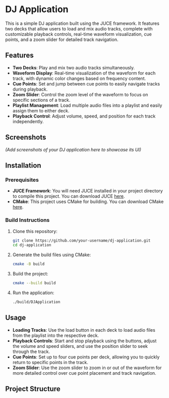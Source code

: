 # DJ Application

This is a simple DJ application built using the JUCE framework. It features two decks that allow users to load and mix audio tracks, complete with customizable playback controls, real-time waveform visualization, cue points, and a zoom slider for detailed track navigation.

## Features

- **Two Decks**: Play and mix two audio tracks simultaneously.
- **Waveform Display**: Real-time visualization of the waveform for each track, with dynamic color changes based on frequency content.
- **Cue Points**: Set and jump between cue points to easily navigate tracks during playback.
- **Zoom Slider**: Control the zoom level of the waveform to focus on specific sections of a track.
- **Playlist Management**: Load multiple audio files into a playlist and easily assign them to either deck.
- **Playback Control**: Adjust volume, speed, and position for each track independently.

## Screenshots
*(Add screenshots of your DJ application here to showcase its UI)*

## Installation

### Prerequisites

- **JUCE Framework**: You will need JUCE installed in your project directory to compile this project. You can download JUCE [here](https://juce.com/download).
- **CMake**: This project uses CMake for building. You can download CMake [here](https://cmake.org/download/).

### Build Instructions

1. Clone this repository:
    ```bash
    git clone https://github.com/your-username/dj-application.git
    cd dj-application
    ```

2. Generate the build files using CMake:
    ```bash
    cmake -B build
    ```

3. Build the project:
    ```bash
    cmake --build build
    ```

4. Run the application:
    ```bash
    ./build/DJApplication
    ```

## Usage

- **Loading Tracks**: Use the load button in each deck to load audio files from the playlist into the respective deck.
- **Playback Controls**: Start and stop playback using the buttons, adjust the volume and speed sliders, and use the position slider to seek through the track.
- **Cue Points**: Set up to four cue points per deck, allowing you to quickly return to specific points in the track.
- **Zoom Slider**: Use the zoom slider to zoom in or out of the waveform for more detailed control over cue point placement and track navigation.

## Project Structure

